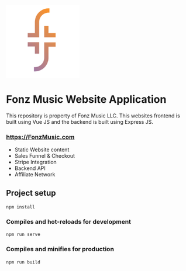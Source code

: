 <img src="/src/assets/images/logo.svg" alt="" data-canonical-src="/src/assets/images/logo.svg " width="200" height="200" />

# Fonz Music Website Application
This repository is property of Fonz Music LLC. This websites frontend is built using Vue JS and the backend is built using Express JS.
### https://FonzMusic.com

* Static Website content
* Sales Funnel & Checkout
* Stripe Integration
* Backend API
* Affiliate Network

## Project setup
```
npm install
```

### Compiles and hot-reloads for development
```
npm run serve
```

### Compiles and minifies for production
```
npm run build
```

